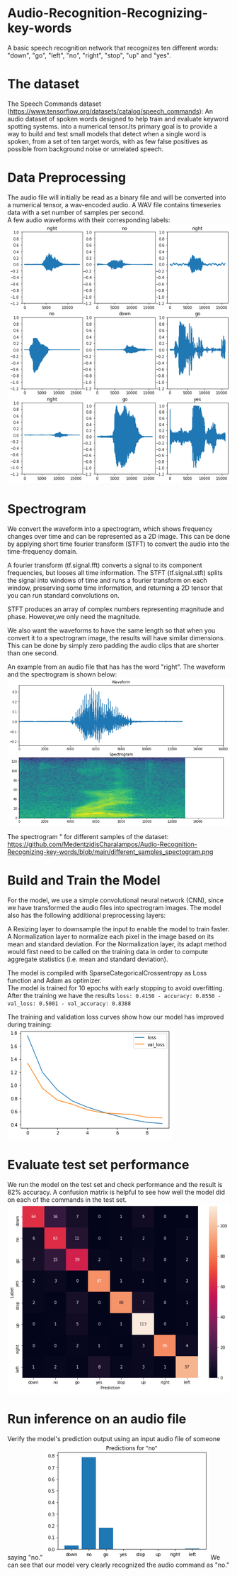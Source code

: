 # Audio-Recognition-Recognizing-key-words
A basic speech recognition network that recognizes ten different words: "down", "go", "left", "no", "right", "stop", "up" and "yes".  


# The dataset

The Speech Commands dataset (https://www.tensorflow.org/datasets/catalog/speech_commands): An audio dataset of spoken words designed to help train and evaluate keyword spotting systems. into a numerical tensor.Its primary goal is to provide a way to build and test small models that detect when a single word is spoken, from a set of ten target words, with as few false positives as possible from background noise or unrelated speech.

# Data Preprocessing

The audio file will initially be read as a binary file and will be converted into a numerical tensor, a wav-encoded audio. A WAV file contains timeseries data with a set number of samples per second.   
A few audio waveforms with their corresponding labels:  
![alt text](https://github.com/MedentzidisCharalampos/Audio-Recognition-Recognizing-key-words/blob/main/audio_waveforms.png)

# Spectrogram
We convert the waveform into a spectrogram, which shows frequency changes over time and can be represented as a 2D image. This can be done by applying short time fourier transform (STFT) to convert the audio into the time-frequency domain.

A fourier transform (tf.signal.fft) converts a signal to its component frequencies, but looses all time information. The STFT (tf.signal.stft) splits the signal into windows of time and runs a fourier transform on each window, preserving some time information, and returning a 2D tensor that you can run standard convolutions on.

STFT produces an array of complex numbers representing magnitude and phase. However,we only need the magnitude.


We also want the waveforms to have the same length so that when you convert it to a spectrogram image, the results will have similar dimensions. This can be done by simply zero padding the audio clips that are shorter than one second.

An example from an audio file that has has the word "right". The waveform and the spectrogram is shown below:
![alt text](https://github.com/MedentzidisCharalampos/Audio-Recognition-Recognizing-key-words/blob/main/wav_spec.png)

The spectrogram " for different samples of the dataset:
https://github.com/MedentzidisCharalampos/Audio-Recognition-Recognizing-key-words/blob/main/different_samples_spectogram.png

# Build and Train the Model

For the model, we use a simple convolutional neural network (CNN), since we have transformed the audio files into spectrogram images. The model also has the following additional preprocessing layers:

A Resizing layer to downsample the input to enable the model to train faster.
A Normalization layer to normalize each pixel in the image based on its mean and standard deviation.
For the Normalization layer, its adapt method would first need to be called on the training data in order to compute aggregate statistics (i.e. mean and standard deviation).

The model is compiled with SparseCategoricalCrossentropy as Loss function and Adam as optimizer.  
The model is trained for 10 epochs with early stopping to avoid overfitting.  
After the training we have the results `loss: 0.4150 - accuracy: 0.8550 - val_loss: 0.5001 - val_accuracy: 0.8388`

The training and validation loss curves show how our model has improved during training:  
![alt text](https://github.com/MedentzidisCharalampos/Audio-Recognition-Recognizing-key-words/blob/main/loss.png)

# Evaluate test set performance

 We run the model on the test set and check performance and the result is 82% accuracy.
A confusion matrix is helpful to see how well the model did on each of the commands in the test set.
![alt text](https://github.com/MedentzidisCharalampos/Audio-Recognition-Recognizing-key-words/blob/main/confusion_matrix.png)

# Run inference on an audio file
Verify the model's prediction output using an input audio file of someone saying "no."
![alt text](https://github.com/MedentzidisCharalampos/Audio-Recognition-Recognizing-key-words/blob/main/prediction_no.png)
We can see that our model very clearly recognized the audio command as "no."
